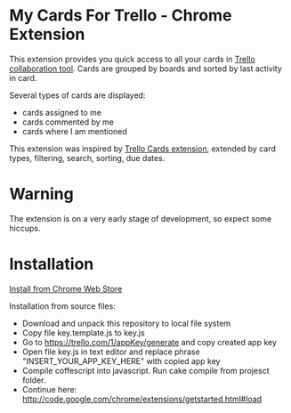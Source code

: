 # My Cards For Trello - Chrome Extension

This extension provides you quick access to all your cards in [Trello collaboration tool](https://trello.com/).
Cards are grouped by boards and sorted by last activity in card.

Several types of cards are displayed:

  * cards assigned to me
  * cards commented by me
  * cards where I am mentioned

This extension was inspired by [Trello Cards extension](https://chrome.google.com/webstore/detail/ofhppploglffgmbgmidejclkaipbjpac?hl=cs),
extended by card types, filtering, search, sorting, due dates.

# Warning

The extension is on a very early stage of development, so expect some hiccups.

# Installation

[Install from Chrome Web Store](https://chrome.google.com/webstore/detail/gfibakafolondafoldolofciodfnbado)

Installation from source files:

  * Download and unpack this repository to local file system
  * Copy file key.template.js to key.js
  * Go to https://trello.com/1/appKey/generate and copy created app key
  * Open file key.js in text editor and replace phrase "INSERT_YOUR_APP_KEY_HERE" with copied app key
  * Compile coffescript into javascript. Run cake compile from projesct folder.
  * Continue here: http://code.google.com/chrome/extensions/getstarted.html#load